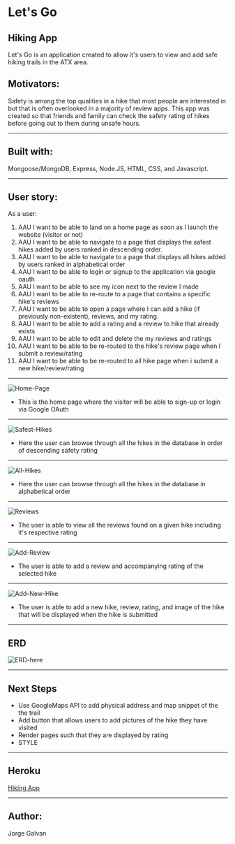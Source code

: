 # Let's Go

## Hiking App

Let's Go is an application created to allow it's users to view and add safe hiking trails in the ATX area.

## Motivators:

Safety is among the top qualities in a hike that most people are interested in but that is often overlooked in a majority of review apps. This app was created so that friends and family can check the safety rating of hikes before going out to them during unsafe hours.

---

## Built with:

Mongoose/MongoDB, Express, Node.JS, HTML, CSS, and Javascript.

---

## User story:

As a user:

1. AAU I want to be able to land on a home page as soon as I launch the website (visitor or not)
2. AAU I want to be able to navigate to a page that displays the safest hikes added by users ranked in descending order.
3. AAU I want to be able to navigate to a page that displays all hikes added by users ranked in alphabetical order
4. AAU I want to be able to login or signup to the application via google oauth
5. AAU I want to be able to see my icon next to the review I made
6. AAU I want to be able to re-route to a page that contains a specific hike's reviews
7. AAU I want to be able to open a page where I can add a hike (if previously non-existent), reviews, and my rating.
8. AAU I want to be able to add a rating and a review to hike that already exists
9. AAU I want to be able to edit and delete the my reviews and ratings
10. AAU I want to be able to be re-routed to the hike's review page when I submit a review/rating
11. AAU I want to be able to be re-routed to all hike page when i submit a new hike/review/rating

---

![Home-Page](https://i.imgur.com/I0kB2Fh.png)

- This is the home page where the visitor will be able to sign-up or login via Google OAuth

---

![Safest-Hikes](https://i.imgur.com/BQECBft.png)

- Here the user can browse through all the hikes in the database in order of descending safety rating

---

![All-Hikes](https://i.imgur.com/NIy3Tzr.png)

- Here the user can browse through all the hikes in the database in alphabetical order

---

![Reviews](https://i.imgur.com/YSzlFq2.png)

- The user is able to view all the reviews found on a given hike including it's respective rating

---

![Add-Review](https://i.imgur.com/BpEmROt.png)

- The user is able to add a review and accompanying rating of the selected hike

---

![Add-New-Hike](https://i.imgur.com/jpqdpTh.png)

- The user is able to add a new hike, review, rating, and image of the hike that will be displayed when the hike is submitted

---

## ERD

![ERD-here](https://i.imgur.com/qJwU4pY.png)

---

## Next Steps

- Use GoogleMaps API to add physical address and map snippet of the the trail
- Add button that allows users to add pictures of the hike they have visited
- Render pages such that they are displayed by rating
- STYLE

---

## Heroku

<a href="https://hiking-app-sei.herokuapp.com/">Hiking App</a>

---

## Author:

Jorge Galvan

